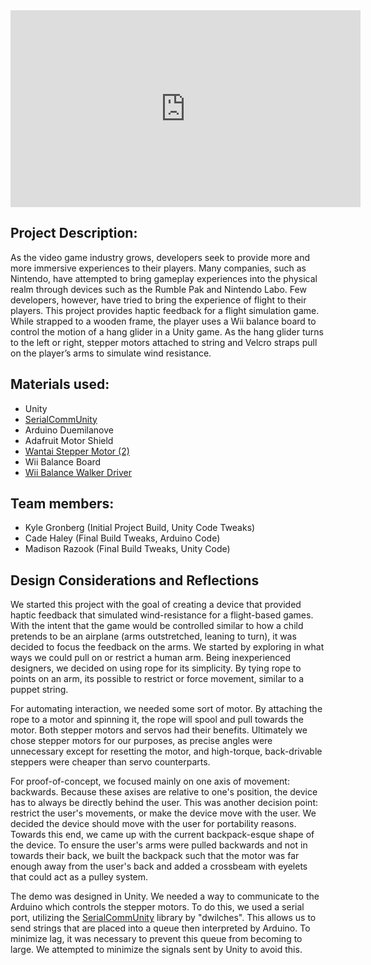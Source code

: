 <iframe width="560" height="315" src="https://www.youtube.com/embed/VEwjRkFCsCg" frameborder="0" allow="autoplay; encrypted-media" allowfullscreen></iframe> 

## Project Description:

As the video game industry grows, developers seek to provide more and more immersive experiences to their players. Many companies, such as Nintendo, have attempted to bring gameplay experiences into the physical realm through devices such as the Rumble Pak and Nintendo Labo. Few developers, however, have tried to bring the experience of flight to their players. This project provides haptic feedback for a flight simulation game. While strapped to a wooden frame, the player uses a Wii balance board to control the motion of a hang glider in a Unity game. As the hang glider turns to the left or right, stepper motors attached to string and Velcro straps pull on the player’s arms to simulate wind resistance. 

## Materials used:
* Unity 
* [SerialCommUnity](https://github.com/dwilches/SerialCommUnity)
* Arduino Duemilanove
* Adafruit Motor Shield
* [Wantai Stepper Motor (2)](https://www.sparkfun.com/products/13656)
* Wii Balance Board
* [Wii Balance Walker Driver](http://www.greycube.com/site/download.php?view.68)


## Team members:
* Kyle Gronberg (Initial Project Build, Unity Code Tweaks) 
* Cade Haley (Final Build Tweaks, Arduino Code) 
* Madison Razook (Final Build Tweaks, Unity Code) 


## Design Considerations and Reflections

We started this project with the goal of creating a device that provided haptic feedback that simulated wind-resistance for a flight-based games. With the intent that the game would be controlled similar to how a child pretends to be an airplane (arms outstretched, leaning to turn), it was decided to focus the feedback on the arms. We started by exploring in what ways we could pull on or restrict a human arm. Being inexperienced designers, we decided on using rope for its simplicity. By tying rope to points on an arm, its possible to restrict or force movement, similar to a puppet string. 

For automating interaction, we needed some sort of motor. By attaching the rope to a motor and spinning it, the rope will spool and pull towards the motor. Both stepper motors and servos had their benefits. Ultimately we chose stepper motors for our purposes, as precise angles were unnecessary except for resetting the motor, and high-torque, back-drivable steppers were cheaper than servo counterparts. 

For proof-of-concept, we focused mainly on one axis of movement: backwards. Because these axises are relative to one's position, the device has to always be directly behind the user. This was another decision point: restrict the user's movements, or make the device move with the user. We decided the device should move with the user for portability reasons. Towards this end, we came up with the current backpack-esque shape of the device. To ensure the user's arms were pulled backwards and not in towards their back, we built the backpack such that the motor was far enough away from the user's back and added a crossbeam with eyelets that could act as a pulley system. 

The demo was designed in Unity. We needed a way to communicate to the Arduino which controls the stepper motors. To do this, we used a serial port, utilizing the [SerialCommUnity](https://github.com/dwilches/SerialCommUnity) library by "dwilches". This allows us to send strings that are placed into a queue then interpreted by Arduino. To minimize lag, it was necessary to prevent this queue from becoming to large. We attempted to minimize the signals sent by Unity to avoid this.
